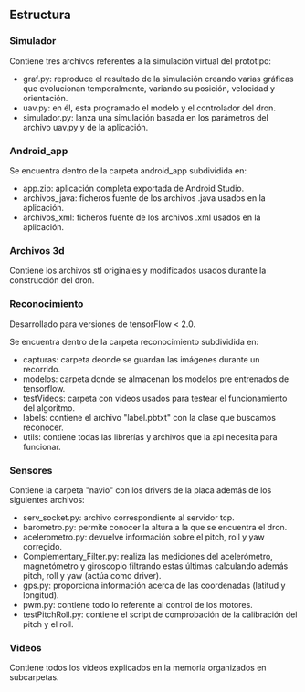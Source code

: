## Estructura

### Simulador
Contiene tres archivos referentes a la simulación virtual del prototipo:
 - graf.py: reproduce el resultado de la simulación creando varias gráficas que evolucionan temporalmente, variando su posición, velocidad y orientación.
 - uav.py: en él, esta programado el modelo y el controlador del dron.
 - simulador.py: lanza una simulación basada en los parámetros del archivo uav.py y de la aplicación.
 
### Android_app
Se encuentra dentro de la carpeta android_app subdividida en:
  - app.zip: aplicación completa exportada de Android Studio.
  - archivos_java: ficheros fuente de los archivos .java usados en la aplicación.
  - archivos_xml: ficheros fuente de los archivos .xml usados en la aplicación.
### Archivos 3d
Contiene los archivos stl originales y modificados usados durante la construcción del dron.

### Reconocimiento
Desarrollado para versiones de tensorFlow < 2.0.

Se encuentra dentro de la carpeta reconocimiento subdividida en:
  - capturas: carpeta deonde se guardan las imágenes durante un recorrido.
  - modelos: carpeta donde se almacenan los modelos pre entrenados de tensorflow.
  - testVideos: carpeta con videos usados para testear el funcionamiento del algoritmo.
  - labels: contiene el archivo "label.pbtxt" con la clase que buscamos reconocer.
  - utils: contiene todas las librerías y archivos que la api necesita para funcionar.
### Sensores
Contiene la carpeta "navio" con los drivers de la placa además de los siguientes archivos:
  - serv_socket.py: archivo correspondiente al servidor tcp.
  - barometro.py: permite conocer la altura a la que se encuentra el dron.
  - acelerometro.py: devuelve información sobre el pitch, roll y yaw corregido.
  - Complementary_Filter.py: realiza las mediciones del acelerómetro, magnetómetro y giroscopio filtrando estas últimas
    calculando además pitch, roll y yaw (actúa como driver).
  - gps.py: proporciona información acerca de las coordenadas (latitud y longitud).
  - pwm.py: contiene todo lo referente al control de los motores.
  - testPitchRoll.py: contiene el script de comprobación de la calibración del pitch y el roll.
 
 ### Videos
 Contiene todos los videos explicados en la memoria organizados en subcarpetas.
